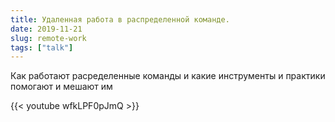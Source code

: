 ```yaml
---
title: Удаленная работа в распределенной команде. 
date: 2019-11-21
slug: remote-work 
tags: ["talk"]
---
```


Как работают расределенные команды и какие инструменты и практики помогают и мешают им

{{< youtube wfkLPF0pJmQ >}}
